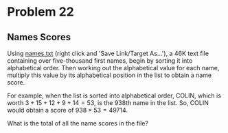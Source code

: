 # Problem 22
## Names Scores



Using [names.txt](https://raw.githubusercontent.com/Samuel0104/Project-Euler/main/solutions/021%20-%20040/022/names.txt) (right click and 'Save Link/Target As...'), a 46K text file containing over five-thousand first names, begin by sorting it into alphabetical order. Then working out the alphabetical value for each name, multiply this value by its alphabetical position in the list to obtain a name score.

For example, when the list is sorted into alphabetical order, COLIN, which is worth $3 + 15 + 12 + 9 + 14 = 53$, is the 938th name in the list. So, COLIN would obtain a score of $938 \times 53 = 49714$.

What is the total of all the name scores in the file?
